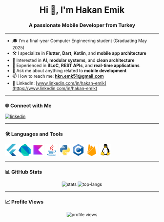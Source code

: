 <!-- Banner -->


<h1 align="center">Hi 👋, I'm Hakan Emik</h1>
<h3 align="center">A passionate Mobile Developer from Turkey</h3>

---

- 🎓 I'm a final-year Computer Engineering student (Graduating May 2025)
- 🛠️ I specialize in **Flutter**, **Dart**, **Kotlin**, and **mobile app architecture**
- 🧠 Interested in **AI**, **modular systems**, and **clean architecture**
- 🔋 Experienced in **BLoC**, **REST APIs**, and **real-time applications**
- 💬 Ask me about anything related to **mobile development**
- 📫 How to reach me: **hkn.emk51@gmail.com**
- 🔗 LinkedIn: [www.linkedin.com/in/hakan-emik](https://www.linkedin.com/in/hakan-emik)

---

### 🌐 Connect with Me

<p align="left">
  <a href="https://www.linkedin.com/in/hakan-emik" target="_blank">
    <img src="https://img.shields.io/badge/LinkedIn-blue?style=for-the-badge&logo=linkedin&logoColor=white" alt="linkedin"/>
  </a>
</p>

---

### 🛠 Languages and Tools

<p align="left">
  <img src="https://raw.githubusercontent.com/devicons/devicon/master/icons/flutter/flutter-original.svg" alt="flutter" width="40" height="40"/>
  <img src="https://raw.githubusercontent.com/devicons/devicon/master/icons/dart/dart-original.svg" alt="dart" width="40" height="40"/>
  <img src="https://raw.githubusercontent.com/devicons/devicon/master/icons/kotlin/kotlin-original.svg" alt="kotlin" width="40" height="40"/>
  <img src="https://raw.githubusercontent.com/devicons/devicon/master/icons/java/java-original.svg" alt="java" width="40" height="40"/>
  <img src="https://raw.githubusercontent.com/devicons/devicon/master/icons/python/python-original.svg" alt="python" width="40" height="40"/>
  <img src="https://raw.githubusercontent.com/devicons/devicon/master/icons/c/c-original.svg" alt="c" width="40" height="40"/>
  <img src="https://raw.githubusercontent.com/devicons/devicon/master/icons/firebase/firebase-plain.svg" alt="firebase" width="40" height="40"/>
  <img src="https://raw.githubusercontent.com/devicons/devicon/master/icons/linux/linux-original.svg" alt="linux" width="40" height="40"/>
</p>

---

### 📊 GitHub Stats

<p align="center">
  <img src="https://github-readme-stats.vercel.app/api?username=HakanEmikk&show_icons=true&theme=radical" alt="stats"/>
  <img src="https://github-readme-stats.vercel.app/api/top-langs/?username=HakanEmikk&layout=compact&theme=radical" alt="top-langs"/>
</p>

---

### 📈 Profile Views

<p align="center">
  <img src="https://komarev.com/ghpvc/?username=Hakanemikk&label=Profile%20views&color=0e75b6&style=flat" alt="profile views"/>
</p>

